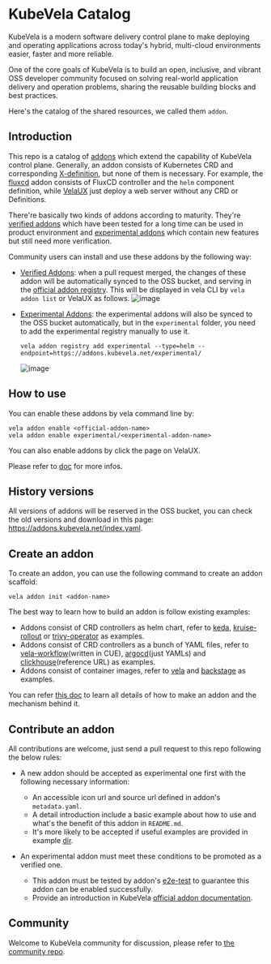 # KubeVela Catalog

KubeVela is a modern software delivery control plane to make deploying and operating applications across today's hybrid, multi-cloud environments easier, faster and more reliable. 

One of the core goals of KubeVela is to build an open, inclusive, and vibrant OSS developer community focused on solving real-world application delivery and operation problems, sharing the reusable building blocks and best practices.

Here's the catalog of the shared resources, we called them `addon`.

## Introduction

This repo is a catalog of [addons](https://kubevela.net/docs/reference/addons/overview) which extend the capability of KubeVela control plane. Generally, an addon consists of Kubernetes CRD and corresponding [X-definition](https://kubevela.net/docs/getting-started/definition), but none of them is necessary. For example, the [fluxcd](addons/fluxcd) addon consists of FluxCD controller and the `helm` component definition, while [VelaUX](addons/velaux) just deploy a web server without any CRD or Definitions.

There're basically two kinds of addons according to maturity. They're [verified addons](./addons) which have been tested for a long time can be used in product environment and [experimental addons](experimental/addons) which contain new features but still need more verification.

Community users can install and use these addons by the following way:

* [Verified Addons](/addons): when a pull request merged, the changes of these addon will be automatically synced to the OSS bucket, and serving in the [official addon registry](https://addons.kubevela.net). This will be displayed in vela CLI by `vela addon list` or VelaUX as follows.
  ![image](https://user-images.githubusercontent.com/2173670/160372119-3e62044c-ce93-428d-9681-a91f0742bbaf.png)


* [Experimental Addons](/experimental/addons): the experimental addons will also be synced to the OSS bucket automatically, but in the  `experimental` folder, you need to add the experimental registry manually to use it. 
  ```
  vela addon registry add experimental --type=helm --endpoint=https://addons.kubevela.net/experimental/
  ```

  ![image](https://user-images.githubusercontent.com/2173670/160373204-80e74587-606c-4522-9802-11d4f572450b.png)

## How to use

You can enable these addons by vela command line by:

```
vela addon enable <official-addon-name>
vela addon enable experimental/<experimental-addon-name>
```

You can also enable addons by click the page on VelaUX.

Please refer to [doc](https://kubevela.net/docs/reference/addons/overview) for more infos.

## History versions

All versions of addons will be reserved in the OSS bucket, you can check the old versions and download in this page: https://addons.kubevela.net/index.yaml.

## Create an addon

To create an addon, you can use the following command to create an addon scaffold:

```
vela addon init <addon-name>
```

The best way to learn how to build an addon is follow existing examples:

- Addons consist of CRD controllers as helm chart, refer to [keda](./addons/keda/), [kruise-rollout](./addons/kruise-rollout/) or [trivy-operator](./addons/trivy-operator/) as examples.
- Addons consist of CRD controllers as a bunch of YAML files, refer to [vela-workflow](./addons/vela-workflow/)(written in CUE), [argocd](./experimental/addons/argocd/)(just YAMLs) and [clickhouse](./experimental/addons/clickhouse/)(reference URL) as examples.
- Addons consist of container images, refer to [vela](./addons/velaux/) and [backstage](./experimental/addons/backstage/) as examples.

You can refer [this doc](https://kubevela.net/docs/platform-engineers/addon/intro) to learn all details of how to make an addon and the mechanism behind it.

## Contribute an addon

All contributions are welcome, just send a pull request to this repo following the below rules:

- A new addon should be accepted as experimental one first with the following necessary information:
  - An accessible icon url and source url defined in addon's `metadata.yaml`.
  - A detail introduction include a basic example about how to use and what's the benefit of this addon in `README.md`.
  - It's more likely to be accepted if useful examples are provided in example [dir](examples/).

- An experimental addon must meet these conditions to be promoted as a verified one.
  - This addon must be tested by addon's [e2e-test](./test/e2e-test/addon-test) to guarantee this addon can be enabled successfully.
  - Provide an introduction in KubeVela [official addon documentation](https://kubevela.net/docs/reference/addons/overview).
    
## Community

Welcome to KubeVela community for discussion, please refer to [the community repo](https://github.com/kubevela/community).